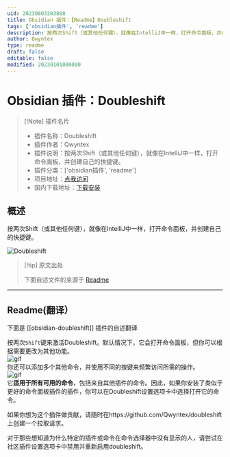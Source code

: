 ```yaml
---
uid: 20230803203808
title: Obsidian 插件：【Readme】Doubleshift
tags: ['obsidian插件', 'readme']
description: 按两次Shift（或其他任何键），就像在IntelliJ中一样，打开命令面板，并创建自己的快捷键。
author: Qwyntex
type: readme
draft: false
editable: false
modified: 20230101000000
---
```


# Obsidian 插件：Doubleshift

> [!Note] 插件名片
> - 插件名称：Doubleshift
> - 插件作者：Qwyntex
> - 插件说明：按两次Shift（或其他任何键），就像在IntelliJ中一样，打开命令面板，并创建自己的快捷键。
> - 插件分类：['obsidian插件', 'readme']
> - 项目地址：[点我访问](https://github.com/Qwyntex/doubleshift)
> - 国内下载地址：[下载安装](https://pkmer.cn/products/plugin/pluginMarket/?obsidian-doubleshift)

## 概述

按两次Shift（或其他任何键），就像在IntelliJ中一样，打开命令面板，并创建自己的快捷键。

![Doubleshift](https://cdn.pkmer.cn/covers/obsidian-doubleshift.gif!pkmer)

> [!tip] 原文出处
> 
>下面自述文件的来源于 [Readme](https://ghproxy.net/https://raw.githubusercontent.com/Qwyntex/doubleshift/master/README.md)
> 

---

## Readme(翻译）

下面是 [[obsidian-doubleshift]] 插件的自述翻译


按两次`Shift`键来激活Doubleshift。默认情况下，它会打开命令面板，但你可以根据需要更改为其他功能。\
![gif](https://raw.githubusercontent.com/Qwyntex/doubleshift/master/res/vid_1.gif?raw=true)\
你还可以添加多个其他命令，并使用不同的按键来频繁访问所需的操作。\
![gif](https://raw.githubusercontent.com/Qwyntex/doubleshift/master/res/vid_2.gif?raw=true)\
它**适用于所有可用的命令**，包括来自其他插件的命令。因此，如果你安装了类似于更好的命令面板插件的插件，你可以在Doubleshift设置选项卡中选择打开它的命令。

如果你想为这个插件做贡献，请随时在https://github.com/Qwyntex/doubleshift上创建一个拉取请求。

对于那些想知道为什么特定的插件或命令在命令选择器中没有显示的人，请尝试在社区插件设置选项卡中禁用并重新启用doubleshift。



